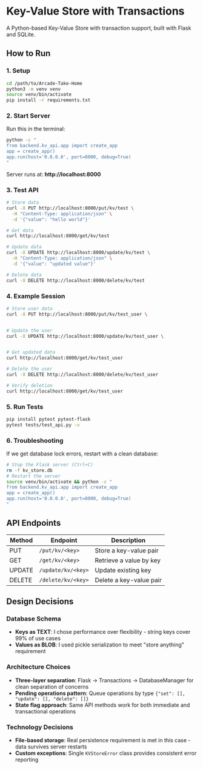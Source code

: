 # Key-Value Store with Transactions

A Python-based Key-Value Store with transaction support, built with Flask and SQLite.

## How to Run

### 1. Setup

```bash
cd /path/to/Arcade-Take-Home
python3 -m venv venv
source venv/bin/activate
pip install -r requirements.txt
```

### 2. Start Server

Run this in the terminal:

```bash
python -c "
from backend.kv_api.app import create_app
app = create_app()
app.run(host='0.0.0.0', port=8000, debug=True)
"
```

Server runs at: **http://localhost:8000**

### 3. Test API

```bash
# Store data
curl -X PUT http://localhost:8000/put/kv/test \
  -H "Content-Type: application/json" \
  -d '{"value": "hello world"}'

# Get data
curl http://localhost:8000/get/kv/test

# Update data
curl -X UPDATE http://localhost:8000/update/kv/test \
  -H "Content-Type: application/json" \
  -d '{"value": "updated value"}'

# Delete data
curl -X DELETE http://localhost:8000/delete/kv/test
```

### 4. Example Session

```bash
# Store user data
curl -X PUT http://localhost:8000/put/kv/test_user \


# Update the user
curl -X UPDATE http://localhost:8000/update/kv/test_user \


# Get updated data
curl http://localhost:8000/get/kv/test_user

# Delete the user
curl -X DELETE http://localhost:8000/delete/kv/test_user

# Verify deletion
curl http://localhost:8000/get/kv/test_user


```

### 5. Run Tests

```bash
pip install pytest pytest-flask
pytest tests/test_api.py -v
```

### 6. Troubleshooting

If we get database lock errors, restart with a clean database:

```bash
# Stop the Flask server (Ctrl+C)
rm -f kv_store.db
# Restart the server
source venv/bin/activate && python -c "
from backend.kv_api.app import create_app
app = create_app()
app.run(host='0.0.0.0', port=8000, debug=True)
"
```

## API Endpoints

| Method | Endpoint           | Description             |
| ------ | ------------------ | ----------------------- |
| PUT    | `/put/kv/<key>`    | Store a key-value pair  |
| GET    | `/get/kv/<key>`    | Retrieve a value by key |
| UPDATE | `/update/kv/<key>` | Update existing key     |
| DELETE | `/delete/kv/<key>` | Delete a key-value pair |

## Design Decisions

### Database Schema

- **Keys as TEXT**: I chose performance over flexibility - string keys cover 99% of use cases
- **Values as BLOB**: I used pickle serialization to meet "store anything" requirement

### Architecture Choices

- **Three-layer separation**: Flask → Transactions → DatabaseManager for clean separation of concerns
- **Pending operations pattern**: Queue operations by type `{"set": [], "update": [], "delete": []}`
- **State flag approach**: Same API methods work for both immediate and transactional operations

### Technology Decisions

- **File-based storage**: Real persistence requirement is met in this case - data survives server restarts
- **Custom exceptions**: Single `KVStoreError` class provides consistent error reporting
